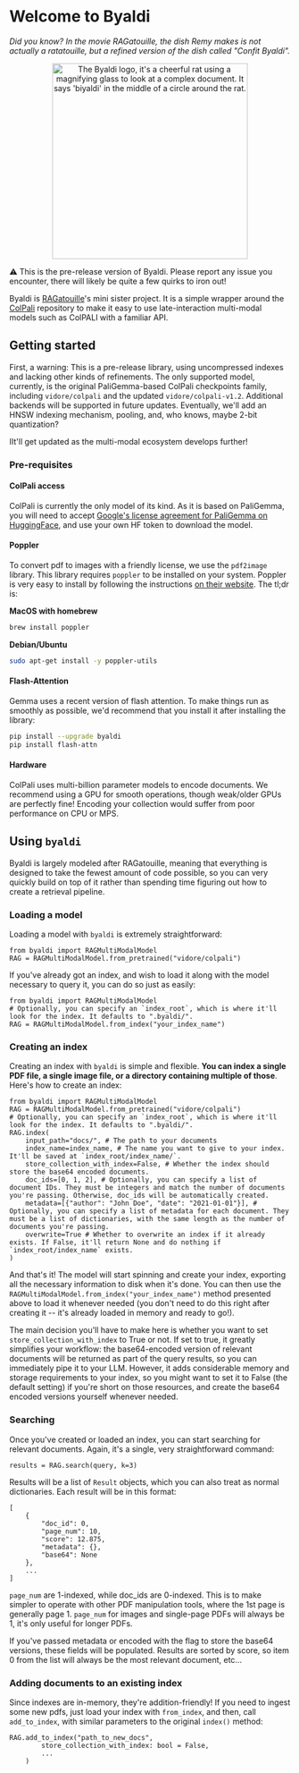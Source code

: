 # Welcome to Byaldi
_Did you know? In the movie RAGatouille, the dish Remy makes is not actually a ratatouille, but a refined version of the dish called "Confit Byaldi"._

<p align="center"><img width=350 alt="The Byaldi logo, it's a cheerful rat using a magnifying glass to look at a complex document. It says 'biyaldi' in the middle of a circle around the rat." src="byaldi.webp"/></p>

⚠️ This is the pre-release version of Byaldi. Please report any issue you encounter, there will likely be quite a few quirks to iron out!

Byaldi is [RAGatouille](https://github.com/answerdotai/ragatouille)'s mini sister project. It is a simple wrapper around the [ColPali](https://github.com/illuin-tech/colpali) repository to make it easy to use late-interaction multi-modal models such as ColPALI with a familiar API.

## Getting started

First, a warning: This is a pre-release library, using uncompressed indexes and lacking other kinds of refinements. The only supported model, currently, is the original PaliGemma-based ColPali checkpoints family, including `vidore/colpali` and the updated `vidore/colpali-v1.2`. Additional backends will be supported in future updates. Eventually, we'll add an HNSW indexing mechanism, pooling, and, who knows, maybe 2-bit quantization?

IIt'll get updated as the multi-modal ecosystem develops further!

### Pre-requisites

#### ColPali access

ColPali is currently the only model of its kind. As it is based on PaliGemma, you will need to accept [Google's license agreement for PaliGemma on HuggingFace](https://huggingface.co/google/paligemma-3b-mix-448), and use your own HF token to download the model.

#### Poppler

To convert pdf to images with a friendly license, we use the `pdf2image` library. This library requires `poppler` to be installed on your system. Poppler is very easy to install by following the instructions [on their website](https://poppler.freedesktop.org/). The tl;dr is:

__MacOS with homebrew__

```bash
brew install poppler
```

__Debian/Ubuntu__

```bash
sudo apt-get install -y poppler-utils
```

#### Flash-Attention

Gemma uses a recent version of flash attention. To make things run as smoothly as possible, we'd recommend that you install it after installing the library:

```bash
pip install --upgrade byaldi
pip install flash-attn
```


#### Hardware

ColPali uses multi-billion parameter models to encode documents. We recommend using a GPU for smooth operations, though weak/older GPUs are perfectly fine! Encoding your collection would suffer from poor performance on CPU or MPS.

## Using `byaldi`

Byaldi is largely modeled after RAGatouille, meaning that everything is designed to take the fewest amount of code possible, so you can very quickly build on top of it rather than spending time figuring out how to create a retrieval pipeline.

### Loading a model

Loading a model with `byaldi` is extremely straightforward:

```python3
from byaldi import RAGMultiModalModel
RAG = RAGMultiModalModel.from_pretrained("vidore/colpali")
```

If you've already got an index, and wish to load it along with the model necessary to query it, you can do so just as easily:

```python3
from byaldi import RAGMultiModalModel
# Optionally, you can specify an `index_root`, which is where it'll look for the index. It defaults to ".byaldi/".
RAG = RAGMultiModalModel.from_index("your_index_name")
```

### Creating an index
Creating an index with `byaldi` is simple and flexible. **You can index a single PDF file, a single image file, or a directory containing multiple of those**. Here's how to create an index:

```python3
from byaldi import RAGMultiModalModel
RAG = RAGMultiModalModel.from_pretrained("vidore/colpali")
# Optionally, you can specify an `index_root`, which is where it'll look for the index. It defaults to ".byaldi/".
RAG.index(
    input_path="docs/", # The path to your documents
    index_name=index_name, # The name you want to give to your index. It'll be saved at `index_root/index_name/`.
    store_collection_with_index=False, # Whether the index should store the base64 encoded documents.
    doc_ids=[0, 1, 2], # Optionally, you can specify a list of document IDs. They must be integers and match the number of documents you're passing. Otherwise, doc_ids will be automatically created.
    metadata=[{"author": "John Doe", "date": "2021-01-01"}], # Optionally, you can specify a list of metadata for each document. They must be a list of dictionaries, with the same length as the number of documents you're passing.
    overwrite=True # Whether to overwrite an index if it already exists. If False, it'll return None and do nothing if `index_root/index_name` exists.
)
```

And that's it! The model will start spinning and create your index, exporting all the necessary information to disk when it's done. You can then use the `RAGMultiModalModel.from_index("your_index_name")` method presented above to load it whenever needed (you don't need to do this right after creating it -- it's already loaded in memory and ready to go!).

The main decision you'll have to make here is whether you want to set `store_collection_with_index` to True or not. If set to true, it greatly simplifies your workflow: the base64-encoded version of relevant documents will be returned as part of the query results, so you can immediately pipe it to your LLM. However, it adds considerable memory and storage requirements to your index, so you might want to set it to False (the default setting) if you're short on those resources, and create the base64 encoded versions yourself whenever needed.


### Searching

Once you've created or loaded an index, you can start searching for relevant documents. Again, it's a single, very straightforward command:

```python3
results = RAG.search(query, k=3)
```

Results will be a list of `Result` objects, which you can also treat as normal dictionaries. Each result will be in this format:
```python3
[
    {
        "doc_id": 0,
        "page_num": 10,
        "score": 12.875,
        "metadata": {},
        "base64": None
    },
    ...
]
```

`page_num` are 1-indexed, while doc_ids are 0-indexed. This is to make simpler to operate with other PDF manipulation tools, where the 1st page is generally page 1. `page_num` for images and single-page PDFs will always be 1, it's only useful for longer PDFs.

If you've passed metadata or encoded with the flag to store the base64 versions, these fields will be populated. Results are sorted by score, so item 0 from the list will always be the most relevant document, etc...

### Adding documents to an existing index

Since indexes are in-memory, they're addition-friendly! If you need to ingest some new pdfs, just load your index with `from_index`, and then, call `add_to_index`, with similar parameters to the original `index()` method:

```python3
RAG.add_to_index("path_to_new_docs",
        store_collection_with_index: bool = False,
        ...
    )
```